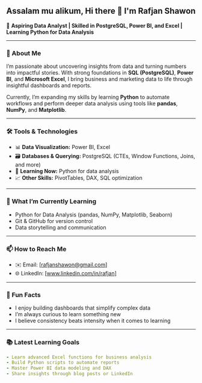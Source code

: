 ## Assalam mu alikum, Hi there 👋 I'm Rafjan Shawon

🎯 **Aspiring Data Analyst | Skilled in PostgreSQL, Power BI, and Excel | Learning Python for Data Analysis**

---

### 🚀 About Me

I’m passionate about uncovering insights from data and turning numbers into impactful stories. With strong foundations in **SQL (PostgreSQL)**, **Power BI**, and **Microsoft Excel**, I bring business and marketing data to life through insightful dashboards and reports.

Currently, I’m expanding my skills by learning **Python** to automate workflows and perform deeper data analysis using tools like **pandas**, **NumPy**, and **Matplotlib**.

---

### 🛠️ Tools & Technologies

- 📊 **Data Visualization:** Power BI, Excel
- 🗃️ **Databases & Querying:** PostgreSQL (CTEs, Window Functions, Joins, and more)
- 🐍 **Learning Now:** Python for data analysis
- 📈 **Other Skills:** PivotTables, DAX, SQL optimization

---

### 🌱 What I’m Currently Learning

- Python for Data Analysis (pandas, NumPy, Matplotlib, Seaborn)
- Git & GitHub for version control
- Data storytelling and communication

---

### 📫 How to Reach Me

- ✉️ Email: [rafjanshawon@gmail.com]
- 🌐 LinkedIn: [www.linkedin.com/in/rafjan]


---

### 📌 Fun Facts

- I enjoy building dashboards that simplify complex data
- I’m always curious to learn something new
- I believe consistency beats intensity when it comes to learning

---

### 📚 Latest Learning Goals

```yaml
- Learn advanced Excel functions for business analysis
- Build Python scripts to automate reports
- Master Power BI data modeling and DAX
- Share insights through blog posts or LinkedIn
